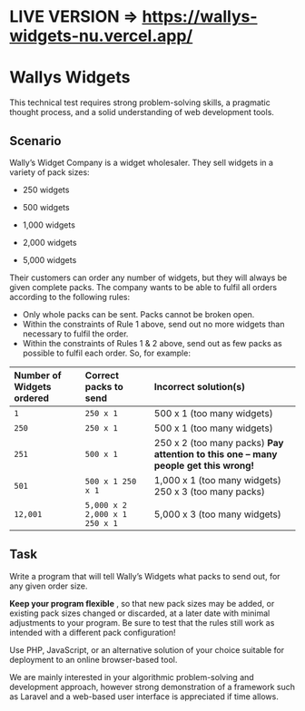 # LIVE VERSION => https://wallys-widgets-nu.vercel.app/

# Wallys Widgets

This technical test requires strong problem-solving skills, a pragmatic thought process, and a solid understanding of web development tools.

## Scenario

Wally’s Widget Company is a widget wholesaler. They sell widgets in a variety of pack sizes:

- 250 widgets

- 500 widgets

- 1,000 widgets

- 2,000 widgets

- 5,000 widgets

Their customers can order any number of widgets, but they will always be given complete packs.
The company wants to be able to fulfil all orders according to the following rules:

- Only whole packs can be sent. Packs cannot be broken open.
- Within the constraints of Rule 1 above, send out no more widgets than necessary to fulfil the order.
- Within the constraints of Rules 1 & 2 above, send out as few packs as possible to fulfil each order.
  So, for example:

| Number of Widgets ordered | Correct packs to send         | Incorrect solution(s)                                                                |
| :------------------------ | :---------------------------- | :----------------------------------------------------------------------------------- |
| `1`                       | `250 x 1`                     | 500 x 1 (too many widgets)                                                           |
| `250`                     | `250 x 1`                     | 500 x 1 (too many widgets)                                                           |
| `251`                     | `500 x 1`                     | 250 x 2 (too many packs) **Pay attention to this one – many people get this wrong!** |
| `501`                     | `500 x 1 250 x 1`             | 1,000 x 1 (too many widgets) 250 x 3 (too many packs)                                |
| `12,001`                  | `5,000 x 2 2,000 x 1 250 x 1` | 5,000 x 3 (too many widgets)                                                         |

## Task

Write a program that will tell Wally’s Widgets what packs to send out, for any given order size.

**Keep your program flexible** , so that new pack sizes may be added, or existing pack sizes changed
or discarded, at a later date with minimal adjustments to your program. Be sure to test that the
rules still work as intended with a different pack configuration!

Use PHP, JavaScript, or an alternative solution of your choice suitable for deployment to an online
browser-based tool.

We are mainly interested in your algorithmic problem-solving and development approach,
however strong demonstration of a framework such as Laravel and a web-based user interface is
appreciated if time allows.

